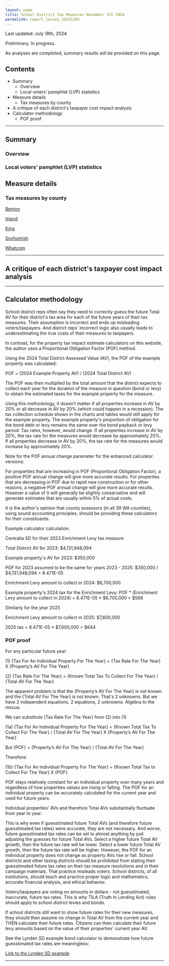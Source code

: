 ```yaml
---
layout: page
title: School District Tax Measures November 5th 2024
permalink: report_levies_20241105
---
```


Last updated: July 18th, 2024

Preliminary. In progress.

As analyses are completed, summary results will be provided on this page.

## Contents
- Summary
    - Overview
    - Local voters' pamphlet (LVP) statistics
- Measure details
	- Tax measures by county
- A critique of each district's taxpayer cost impact analysis
- Calculator methodology
    - POF proof

___

## Summary
### Overview


### Local voters' pamphlet (LVP) statistics

## Measure details
### Tax measures by county

[Benton](bentoncountymeasures20241105)

[Island](islandcountymeasures20241105)

[King](kingcountymeasures20241105)

[Snohomish](snohomishcountymeasures20241105)

[Whatcom](whatcomcountymeasures20241105)

___

## A critique of each district's taxpayer cost impact analysis


___

## Calculator methodology

School district reps often say they need to correctly guess the future 
Total AV for their district's tax area for each of the future years of their tax measures. Their assumption is incorrect and ends up misleading voters/taxpayers. 
And district reps' incorrect logic also usually leads to underestimating the true costs of their measures to taxpayers.

In contrast, for the property tax impact estimate calculators on this website, the author uses a Proportional Obligation Factor (POF) method. 

Using the 2024 Total District Assessed Value (AV), the POF of the example property was calculated:

POF = (2024 Example Property AV) / (2024 Total District AV)

The POF was then multiplied by the total amount that the district expects to collect each year for the duration of the measure in question (bond or levy) 
to obtain the estimated taxes for the example property for the measure.

Using this methodology, it doesn’t matter if all properties increase in AV by 20% or all decrease in AV by 20% (which could happen in a recession). 
The tax collection schedule shown in the charts and tables would still apply for the example property. The example property's proportion of obligation for the bond debt 
or levy remains the same over the bond payback or levy period. Tax rates, however, would change. If all properties increase in AV by 20%, the tax rate for the measures would 
decrease by approximately 20%. If all properties decrease in AV by 20%, the tax rate for the measures would increase by approximately 20%.

Note for the POF annual change parameter for the enhanced calculator versions:

For properties that are increasing in POF (Proportional Obligation Factor), a positive POF annual change will give more accurate results. 
For properties that are decreasing in POF due to rapid new construction or for other reasons, a negative POF annual change will give more accurate results. 
However a value of 0 will generally be slightly conservative and will generate estimates that are usually within 5% of actual costs. 

It is the author's opinion that county assessors (in all 39 WA counties), using sound accounting principles, should be providing these 
calculators for their constituents. 

Example calculator calculation:

Centralia SD for their 2023 Enrichment Levy tax measure

Total District AV for 2023: $4,131,948,094

Example property's AV for 2023: $350,000

POF for 2023 assumed to be the same for years 2023 - 2025: $350,000 / $4,131,948,094 = 8.471E-05

Enrichment Levy amount to collect in 2024: $6,700,000

Example property's 2024 tax for the Enrichment Levy: POF * (Enrichment Levy amount to collect in 2024) = 8.471E-05 * $6,700,000 = $568

Similarly for the year 2025

Enrichment Levy amount to collect in 2025: $7,600,000

2025 tax = 8.471E-05 * $7,600,000 = $644


### POF proof

For any particular future year:

(1) {Tax For An Individual Property For The Year} = {Tax Rate For The Year} X {Property’s AV For The Year}

(2) {Tax Rate For The Year} = {Known Total Tax To Collect For The Year} / {Total AV For The Year}

The apparent problem is that the {Property’s AV For The Year} is not known and the {Total AV For The Year} is not known. 
That's 2 unknowns. But we have 2 independent equations. 2 equations, 2 unknowns. Algebra to the rescue.

We can substitute {Tax Rate For The Year} from (2) into (1)

(1a)  {Tax For An Individual Property For The Year} = {Known Total Tax To Collect For The Year} / {Total AV For The Year} X {Property’s AV For The Year}

But {POF} = {Property’s AV For The Year} / {Total AV For The Year} 

Therefore:

(1b) {Tax For An Individual Property For The Year} = {Known Total Tax to Collect For The Year} X {POF}

POF stays relatively constant for an individual property over many years and regardless of how properties values are rising or falling. 
The POF for an individual property can be accurately calculated for the current year and used for future years.

Individual properties' AVs and therefore Total AVs substantially fluctuate from year to year.

This is why even if guesstimated future Total AVs (and therefore future guesstimated tax rates) were accurate, they are not necessary. 
And worse, future guesstimated tax rates can be set to almost anything by just adjusting the guesses for future Total AVs. 
Select a higher future Total AV growth, then the future tax rate will be lower. Select a lower future Total AV growth, then 
the future tax rate will be higher. However, the POF for an individual property does not change as property AVs rise or fall. 
School districts and other taxing districts should be prohibited from stating their guesstimated future tax rates on their tax measure resolutions 
and in their campaign materials. 
That practice misleads voters. School districts, of all institutions, should teach and practice proper logic and mathematics, accurate 
financial analysis, and ethical behavior. 

Voters/taxpayers are voting on amounts in dollars - not guesstimated, inaccurate, future tax rates. 
This is why TILA (Truth In Lending Act) rules should apply to school district levies and bonds.

If school districts still want to show future rates for their new measures, they should then assume no change in Total AV from the current year and THEN calculate their future rates. Citizens can then calculate their 
future levy amounts based on the value of their properties' current year AV. 

See the Lynden SD example bond calculator to demonstrate how future guesstimated tax rates are meaningless:

[Link to the Lynden SD example](table_lynden_bond_20240806)


___

